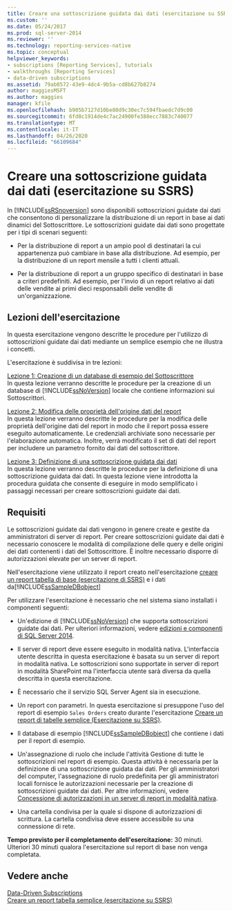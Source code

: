 ```yaml
---
title: Creare una sottoscrizione guidata dai dati (esercitazione su SSRS) | Microsoft Docs
ms.custom: ''
ms.date: 05/24/2017
ms.prod: sql-server-2014
ms.reviewer: ''
ms.technology: reporting-services-native
ms.topic: conceptual
helpviewer_keywords:
- subscriptions [Reporting Services], tutorials
- walkthroughs [Reporting Services]
- data-driven subscriptions
ms.assetid: 79ab0572-43e9-4dc4-9b5a-cd8b627b8274
author: maggiesMSFT
ms.author: maggies
manager: kfile
ms.openlocfilehash: b905b7127d10be80d9c30ec7c594fbaedc7d9c00
ms.sourcegitcommit: 6fd8c1914de4c7ac24900fe388ecc7883c740077
ms.translationtype: MT
ms.contentlocale: it-IT
ms.lasthandoff: 04/26/2020
ms.locfileid: "66109684"
---
```

# <a name="create-a-data-driven-subscription-ssrs-tutorial"></a>Creare una sottoscrizione guidata dai dati (esercitazione su SSRS)
  In [!INCLUDE[ssRSnoversion](../includes/ssrsnoversion-md.md)] sono disponibili sottoscrizioni guidate dai dati che consentono di personalizzare la distribuzione di un report in base ai dati dinamici del Sottoscrittore. Le sottoscrizioni guidate dai dati sono progettate per i tipi di scenari seguenti:  
  
-   Per la distribuzione di report a un ampio pool di destinatari la cui appartenenza può cambiare in base alla distribuzione. Ad esempio, per la distribuzione di un report mensile a tutti i clienti attuali.  
  
-   Per la distribuzione di report a un gruppo specifico di destinatari in base a criteri predefiniti. Ad esempio, per l'invio di un report relativo ai dati delle vendite ai primi dieci responsabili delle vendite di un'organizzazione.  
  
## <a name="what-you-will-learn"></a>Lezioni dell'esercitazione  
 In questa esercitazione vengono descritte le procedure per l'utilizzo di sottoscrizioni guidate dai dati mediante un semplice esempio che ne illustra i concetti.  
  
 L'esercitazione è suddivisa in tre lezioni:  
  
 [Lezione 1: Creazione di un database di esempio del Sottoscrittore](lesson-1-creating-a-sample-subscriber-database.md)  
 In questa lezione verranno descritte le procedure per la creazione di un database di [!INCLUDE[ssNoVersion](../includes/ssnoversion-md.md)] locale che contiene informazioni sui Sottoscrittori.  
  
 [Lezione 2: Modifica delle proprietà dell'origine dati del report](lesson-2-modifying-the-report-data-source-properties.md)  
 In questa lezione verranno descritte le procedure per la modifica delle proprietà dell'origine dati del report in modo che il report possa essere eseguito automaticamente. Le credenziali archiviate sono necessarie per l'elaborazione automatica. Inoltre, verrà modificato il set di dati del report per includere un parametro fornito dai dati del sottoscrittore.  
  
 [Lezione 3: Definizione di una sottoscrizione guidata dai dati](lesson-3-defining-a-data-driven-subscription.md)  
 In questa lezione verranno descritte le procedure per la definizione di una sottoscrizione guidata dai dati. In questa lezione viene introdotta la procedura guidata che consente di eseguire in modo semplificato i passaggi necessari per creare sottoscrizioni guidate dai dati.  
  
## <a name="requirements"></a>Requisiti  
 Le sottoscrizioni guidate dai dati vengono in genere create e gestite da amministratori di server di report. Per creare sottoscrizioni guidate dai dati è necessario conoscere le modalità di compilazione delle query e delle origini dei dati contenenti i dati del Sottoscrittore. È inoltre necessario disporre di autorizzazioni elevate per un server di report.  
  
 Nell'esercitazione viene utilizzato il report creato nell'esercitazione [creare un report tabella di base &#40;esercitazione di SSRS&#41;](create-a-basic-table-report-ssrs-tutorial.md) e i dati da[!INCLUDE[ssSampleDBobject](../includes/sssampledbobject-md.md)]  
  
 Per utilizzare l'esercitazione è necessario che nel sistema siano installati i componenti seguenti:  
  
-   Un'edizione di [!INCLUDE[ssNoVersion](../includes/ssnoversion-md.md)] che supporta sottoscrizioni guidate dai dati. Per ulteriori informazioni, vedere [edizioni e componenti di SQL Server 2014](../sql-server/editions-and-components-of-sql-server-2016.md).  
  
-   Il server di report deve essere eseguito in modalità nativa. L'interfaccia utente descritta in questa esercitazione è basata su un server di report in modalità nativa. Le sottoscrizioni sono supportate in server di report in modalità SharePoint ma l'interfaccia utente sarà diversa da quella descritta in questa esercitazione.  
  
-   È necessario che il servizio SQL Server Agent sia in esecuzione.  
  
-   Un report con parametri. In questa esercitazione si presuppone l'uso del report di esempio `Sales Orders` creato durante l'esercitazione [Creare un report di tabelle semplice &#40;Esercitazione su SSRS&#41;](create-a-basic-table-report-ssrs-tutorial.md).  
  
-   Il database di esempio [!INCLUDE[ssSampleDBobject](../includes/sssampledbobject-md.md)] che contiene i dati per il report di esempio.  
  
-   Un'assegnazione di ruolo che include l'attività Gestione di tutte le sottoscrizioni nel report di esempio. Questa attività è necessaria per la definizione di una sottoscrizione guidata dai dati. Per gli amministratori del computer, l'assegnazione di ruolo predefinita per gli amministratori locali fornisce le autorizzazioni necessarie per la creazione di sottoscrizioni guidate dai dati. Per altre informazioni, vedere [Concessione di autorizzazioni in un server di report in modalità nativa](security/granting-permissions-on-a-native-mode-report-server.md).  
  
-   Una cartella condivisa per la quale si dispone di autorizzazioni di scrittura. La cartella condivisa deve essere accessibile su una connessione di rete.  
  
 **Tempo previsto per il completamento dell'esercitazione:** 30 minuti. Ulteriori 30 minuti qualora l'esercitazione sul report di base non venga completata.  
  
## <a name="see-also"></a>Vedere anche  
 [Data-Driven Subscriptions](subscriptions/data-driven-subscriptions.md)   
 [Creare un report tabella semplice &#40;esercitazione su SSRS&#41;](create-a-basic-table-report-ssrs-tutorial.md)  
  
  
